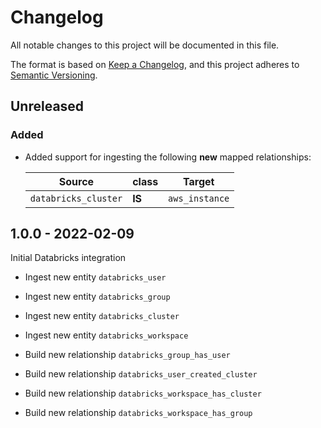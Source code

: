 # Changelog

All notable changes to this project will be documented in this file.

The format is based on [Keep a Changelog](https://keepachangelog.com/en/1.0.0/),
and this project adheres to
[Semantic Versioning](https://semver.org/spec/v2.0.0.html).

## Unreleased

### Added

- Added support for ingesting the following **new** mapped relationships:

  | Source               | class  | Target         |
  | -------------------- | ------ | -------------- |
  | `databricks_cluster` | **IS** | `aws_instance` |

## 1.0.0 - 2022-02-09

Initial Databricks integration

- Ingest new entity `databricks_user`
- Ingest new entity `databricks_group`
- Ingest new entity `databricks_cluster`
- Ingest new entity `databricks_workspace`

- Build new relationship `databricks_group_has_user`
- Build new relationship `databricks_user_created_cluster`
- Build new relationship `databricks_workspace_has_cluster`
- Build new relationship `databricks_workspace_has_group`
